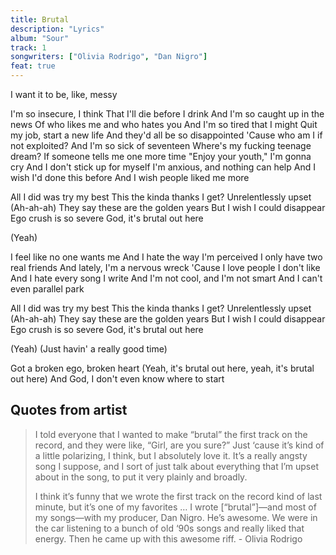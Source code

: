 ```yaml
---
title: Brutal
description: "Lyrics"
album: "Sour"
track: 1
songwriters: ["Olivia Rodrigo", "Dan Nigro"]
feat: true
---
```


<p className="intro">
I want it to be, like, messy
</p>

<p className="verse-one">
I'm so insecure, I think
That I'll die before I drink
And I'm so caught up in the news
Of who likes me and who hates you
And I'm so tired that I might
Quit my job, start a new life
And they'd all be so disappointed
'Cause who am I if not exploited?
And I'm so sick of seventeen
Where's my fucking teenage dream?
If someone tells me one more time
"Enjoy your youth," I'm gonna cry
And I don't stick up for myself
I'm anxious, and nothing can help
And I wish I'd done this before
And I wish people liked me more
</p>

<p className="chorus">
All I did was try my best
This the kinda thanks I get?
Unrelentlessly upset (Ah-ah-ah)
They say these are the golden years
But I wish I could disappear
Ego crush is so severe
God, it's brutal out here
</p>

<p className="post-chorus">
(Yeah)
</p>

<p className="verse-two">
I feel like no one wants me
And I hate the way I'm perceived
I only have two real friends
And lately, I'm a nervous wreck
'Cause I love people I don't like
And I hate every song I write
And I'm not cool, and I'm not smart
And I can't even parallel park
</p>

<p className="chorus">
All I did was try my best
This the kinda thanks I get?
Unrelentlessly upset (Ah-ah-ah)
They say these are the golden years
But I wish I could disappear
Ego crush is so severe
God, it's brutal out here
</p>

<p className="post-chorus">
(Yeah)
(Just havin' a really good time)
</p>

<p className="outro">
Got a broken ego, broken heart
(Yeah, it's brutal out here, yeah, it's brutal out here)
And God, I don't even know where to start
</p>

## Quotes from artist

<blockquote>
I told everyone that I wanted to make “brutal” the first track on the record, and they were like, “Girl, are you sure?” Just ‘cause it’s kind of a little polarizing, I think, but I absolutely love it. It’s a really angsty song I suppose, and I sort of just talk about everything that I’m upset about in the song, to put it very plainly and broadly.

I think it’s funny that we wrote the first track on the record kind of last minute, but it’s one of my favorites … I wrote [“brutal”]—and most of my songs—with my producer, Dan Nigro. He’s awesome. We were in the car listening to a bunch of old ‘90s songs and really liked that energy. Then he came up with this awesome riff. - Olivia Rodrigo

</blockquote>
